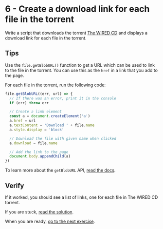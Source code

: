# 6 - Create a download link for each file in the torrent

Write a script that downloads the torrent [The WIRED CD](https://webtorrent.io/torrents/wired-cd.torrent) and displays a download link for each file in the torrent.

## Tips

Use the `file.getBlobURL()` function to get a URL which can be used to link to the file in the torrent. You can use this as the `href` in a link that you add to the page.

For each file in the torrent, run the following code:

```js
file.getBlobURL((err, url) => {
  // If there was an error, print it in the console
  if (err) throw err

  // Create a link element
  const a = document.createElement('a')
  a.href = url
  a.textContent = 'Download ' + file.name
  a.style.display = 'block'

  // Download the file with given name when clicked
  a.download = file.name

  // Add the link to the page
  document.body.appendChild(a)
})
```

To learn more about the `getBlobURL` API, [read the docs](https://webtorrent.io/docs).

## Verify

If it worked, you should see a list of links, one for each file in The WIRED CD torrent.

If you are stuck, [read the solution](https://codepen.io/ferossity/pen/VwvJxox?editors=1010).

When you are ready, [go to the next exercise](07.md).

